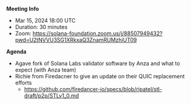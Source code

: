 **Meeting Info**
- Mar 15, 2024 18:00 UTC
- Duration: 30 minutes
- Zoom: https://solana-foundation.zoom.us/j/88507949432?pwd=U2tNVVU3SG1XRkxaQ3ZnamRUMzhiUT09

**Agenda**

- Agave fork of Solana Labs validator software by Anza and what to expect (with Anza team)
- Richie from Firedacner to give an update on their QUIC replacement efforts
   - https://github.com/firedancer-io/specs/blob/ripatel/stl-draft/p2p/STLv1_0.md
 
